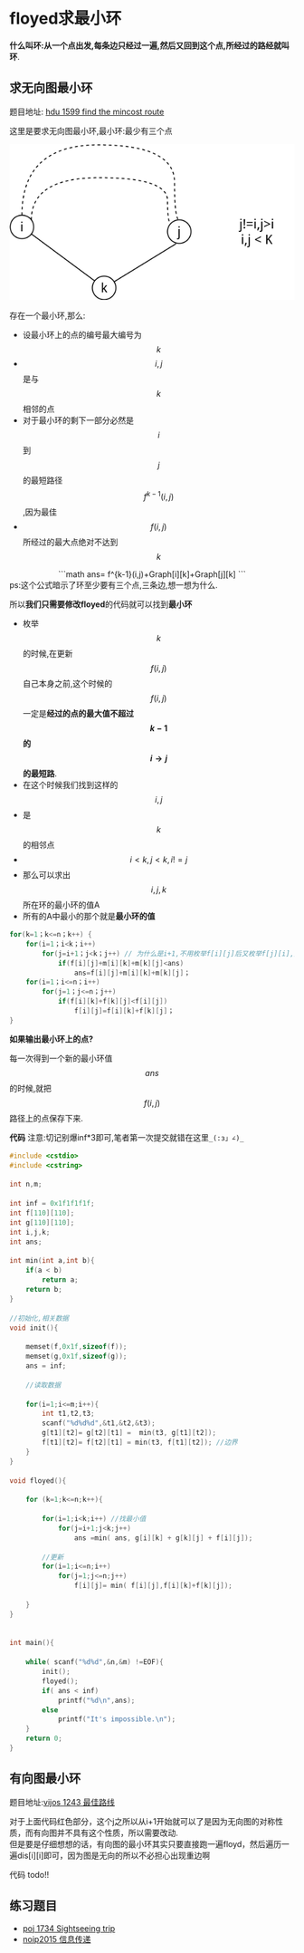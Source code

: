 # floyed求最小环

**什么叫环:**从一个点出发,每条边只经过一遍,然后又回到这个点,所经过的路经就叫**环**.

## 求无向图最小环


题目地址: [ hdu 1599 find the mincost route ](https://vjudge.net/problem/hdu-1599)


这里是要求无向图最小环,最小环:最少有三个点

![4](./floyed最小环.png)

存在一个最小环,那么:

 - 设最小环上的点的编号最大编号为$$k$$
 - $$i,j$$是与$$k$$相邻的点
 - 对于最小环的剩下一部分必然是$$i$$到$$j$$的最短路径$$f^{k-1}(i,j)$$,因为最佳
 - $$f(i,j)$$所经过的最大点绝对不达到$$k$$

<center>
```math
ans= f^{k-1}(i,j)+Graph[i][k]+Graph[j][k] 
```
</center>
ps:这个公式暗示了环至少要有三个点,三条边,想一想为什么.

所以**我们只需要修改floyed**的代码就可以找到**最小环**

 - 枚举$$k$$的时候,在更新$$f(i,j)$$自己本身之前,这个时候的$$f(i,j)$$一定是**经过的点的最大值不超过$$k-1$$的$$i \rightarrow j$$的最短路**.
 - 在这个时候我们找到这样的$$i,j$$
  - 是$$k$$的相邻点
  - $$i <k,j<k, i != j$$
 - 那么可以求出$$i,j,k$$所在环的最小环的值A
 - 所有的A中最小的那个就是**最小环的值**


```c
for(k=1；k<=n；k++) {
    for(i=1；i<k；i++)
        for(j=i+1；j<k；j++) // 为什么是i+1,不用枚举f[i][j]后又枚举f[j][i],对称性
            if(f[i][j]+m[i][k]+m[k][j]<ans)
                ans=f[i][j]+m[i][k]+m[k][j]；
    for(i=1；i<=n；i++)
        for(j=1；j<=n；j++)
            if(f[i][k]+f[k][j]<f[i][j])
                f[i][j]=f[i][k]+f[k][j]；
}
```

**如果输出最小环上的点?**

每一次得到一个新的最小环值$$ans$$的时候,就把$$f(i,j)$$路径上的点保存下来.

**代码**
注意:切记别爆inf*3即可,笔者第一次提交就错在这里`_(:з」∠)_`

```c
#include <cstdio>
#include <cstring>

int n,m;

int inf = 0x1f1f1f1f;
int f[110][110];
int g[110][110];
int i,j,k;
int ans;

int min(int a,int b){
    if(a < b)
        return a;
    return b;
}

//初始化,相关数据
void init(){

    memset(f,0x1f,sizeof(f));
    memset(g,0x1f,sizeof(g));
    ans = inf;

    //读取数据

    for(i=1;i<=m;i++){
        int t1,t2,t3;
        scanf("%d%d%d",&t1,&t2,&t3);
        g[t1][t2]= g[t2][t1] =  min(t3, g[t1][t2]);
        f[t1][t2]= f[t2][t1] = min(t3, f[t1][t2]); //边界
    }
}

void floyed(){

    for (k=1;k<=n;k++){
        
        for(i=1;i<k;i++) //找最小值
            for(j=i+1;j<k;j++)
                ans =min( ans, g[i][k] + g[k][j] + f[i][j]);

        //更新
        for(i=1;i<=n;i++) 
            for(j=1;j<=n;j++)
                f[i][j]= min( f[i][j],f[i][k]+f[k][j]);

    }
}


int main(){
    
    while( scanf("%d%d",&n,&m) !=EOF){
        init();
        floyed();
        if( ans < inf)
            printf("%d\n",ans);
        else
            printf("It's impossible.\n");
    }
    return 0;
}


```
## 有向图最小环

题目地址:[vijos 1243 最佳路线](https://vijos.org/p/1423)

对于上面代码红色部分，这个j之所以从i+1开始就可以了是因为无向图的对称性质，而有向图并不具有这个性质，所以需要改动.  
但是要是仔细想想的话，有向图的最小环其实只要直接跑一遍floyd，然后遍历一遍dis[i][i]即可，因为图是无向的所以不必担心出现重边啊


代码 todo!!

## 练习题目

 - [poj 1734 Sightseeing trip ](https://vjudge.net/problem/POJ-1734)
 - [noip2015 信息传递](https://www.luogu.org/problemnew/show/P2661)
